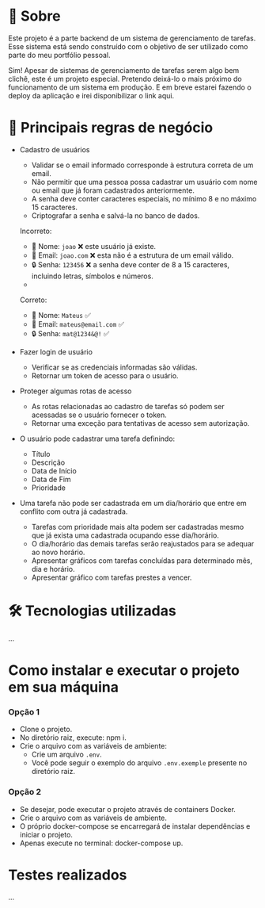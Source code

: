 
# 📜 Sobre
Este projeto é a parte backend de um sistema de gerenciamento de tarefas. Esse sistema está sendo construído com o objetivo de ser utilizado como parte do meu portfólio pessoal.

Sim! Apesar de sistemas de gerenciamento de tarefas serem algo bem clichê, este é um projeto especial. Pretendo deixá-lo o mais próximo do funcionamento de um sistema em produção. E em breve estarei fazendo o deploy da aplicação e irei disponibilizar o link aqui.

# 📑 Principais regras de negócio 
- Cadastro de usuários
  - Validar se o email informado corresponde à estrutura correta de um email.
  - Não permitir que uma pessoa possa cadastrar um usuário com nome ou email que já foram cadastrados anteriormente.
  - A senha deve conter caracteres especiais, no mínimo 8 e no máximo 15 caracteres.
  - Criptografar a senha e salvá-la no banco de dados.
    
  Incorreto:
  - 👤 Nome: `joao`  ❌ este usuário já existe.
  - 📧 Email: `joao.com`  ❌ esta não é a estrutura de um email válido.
  - 🔒 Senha: `123456`  ❌ a senha deve conter de 8 a 15 caracteres, incluindo letras, símbolos e números.
  - 
  Correto:
  - 👤 Nome: `Mateus`  ✅
  - 📧 Email: `mateus@email.com`  ✅
  - 🔒 Senha: `mat@1234&@!`  ✅

- Fazer login de usuário
  - Verificar se as credenciais informadas são válidas.
  - Retornar um token de acesso para o usuário.

- Proteger algumas rotas de acesso
  - As rotas relacionadas ao cadastro de tarefas só podem ser acessadas se o usuário fornecer o token.
  - Retornar uma exceção para tentativas de acesso sem autorização.

- O usuário pode cadastrar uma tarefa definindo:
  - Título
  - Descrição
  - Data de Início
  - Data de Fim
  - Prioridade 

- Uma tarefa não pode ser cadastrada em um dia/horário que entre em conflito com outra já cadastrada.
  - Tarefas com prioridade mais alta podem ser cadastradas mesmo que já exista uma cadastrada ocupando esse dia/horário.
  - O dia/horário das demais tarefas serão reajustados para se adequar ao novo horário.
  - Apresentar gráficos com tarefas concluídas para determinado mês, dia e horário.
  - Apresentar gráfico com tarefas prestes a vencer.

# 🛠 Tecnologias utilizadas
...

# Como instalar e executar o projeto em sua máquina
### Opção 1
- Clone o projeto.
- No diretório raiz, execute: npm i.
- Crie o arquivo com as variáveis de ambiente:
  - Crie um arquivo `.env`.
  - Você pode seguir o exemplo do arquivo `.env.exemple` presente no diretório raiz.
    
### Opção 2
- Se desejar, pode executar o projeto através de containers Docker.
- Crie o arquivo com as variáveis de ambiente.
- O próprio docker-compose se encarregará de instalar dependências e iniciar o projeto.
- Apenas execute no terminal: docker-compose up.

# Testes realizados
...
